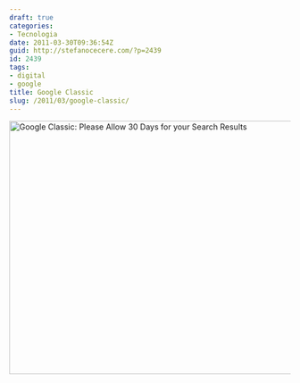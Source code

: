 ```yaml
---
draft: true
categories:
- Tecnologia
date: 2011-03-30T09:36:54Z
guid: http://stefanocecere.com/?p=2439
id: 2439
tags:
- digital
- google
title: Google Classic
slug: /2011/03/google-classic/
---
```


<img src="http://farm4.static.flickr.com/3632/3389581452_2a5b6a8ba0_z.jpg?zz=1" width="640" height="454" alt="Google Classic: Please Allow 30 Days for your Search Results" />